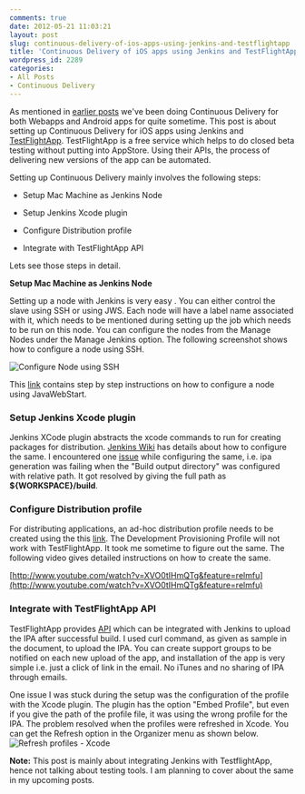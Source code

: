```yaml
---
comments: true
date: 2012-05-21 11:03:21
layout: post
slug: continuous-delivery-of-ios-apps-using-jenkins-and-testflightapp
title: 'Continuous Delivery of iOS apps using Jenkins and TestFlightApp '
wordpress_id: 2289
categories:
- All Posts
- Continuous Delivery
---
```


As mentioned in [earlier posts](http://www.multunus.com/blog/all/continuous-delivery/) we've been doing Continuous Delivery for both Webapps and Android apps for quite sometime. This post is about setting up Continuous Delivery for iOS apps using Jenkins and [TestFlightApp](http://testflightapp.com). TestFlightApp is a free service which helps to do closed beta testing without putting into AppStore. Using their APIs, the process of delivering new versions of the app can be automated.

Setting up Continuous Delivery mainly involves the following steps:



	
  * Setup Mac Machine as Jenkins Node

	
  * Setup Jenkins Xcode plugin

	
  * Configure Distribution profile

	
  * Integrate with TestFlightApp API


Lets see those steps in detail.

**Setup Mac Machine as Jenkins Node**

Setting up a node with Jenkins is very easy . You can either control the slave using SSH or using JWS. Each node will have a label name associated with it, which needs to be mentioned during setting up the job which needs to be run on this node. You can configure the nodes from the Manage Nodes under the Manage Jenkins option. The following screenshot shows how to configure a node using SSH.

![Configure Node using SSH](https://s3.amazonaws.com/multunus-cdimages/jenkins_node.png)

This [link](https://wiki.jenkins-ci.org/display/JENKINS/Step+by+step+guide+to+set+up+master+and+slave+machines) contains step by step instructions on how to configure a node using JavaWebStart.


### **Setup Jenkins Xcode plugin**


Jenkins XCode plugin abstracts the xcode commands to run for creating packages for distribution. [Jenkins Wiki](https://wiki.jenkins-ci.org/display/JENKINS/Xcode+Plugin) has details about how to configure the same. I encountered one [issue](https://issues.jenkins-ci.org/browse/JENKINQS-12635?focusedCommentId=161518#comment-161518) while configuring the same, i.e. ipa generation was failing when the "Build output directory" was configured with relative path. It got resolved by giving the full path as **${WORKSPACE}/build**.


### **Configure Distribution profile**


For distributing applications, an ad-hoc distribution profile needs to be created using the this [link](https://developer.apple.com/ios/manage/provisioningprofiles/create.action?type=2). The Development Provisioning Profile will not work with TestFlightApp. It took me sometime to figure out the same. The following video gives detailed instructions on how to create the same.

[http://www.youtube.com/watch?v=XVO0tIHmQTg&feature=relmfu](http://www.youtube.com/watch?v=XVO0tIHmQTg&feature=relmfu)


### **Integrate with TestFlightApp API**


TestFlightApp provides [API](https://testflightapp.com/api/doc/) which can be integrated with Jenkins to upload the IPA after successful build. I used curl command, as given as sample in the document, to upload the IPA. You can create support groups to be notified on each new upload of the app, and installation of the app is very simple i.e. just a click of link in the email. No iTunes and no sharing of IPA through emails.

One issue I was stuck during the setup was the configuration of the profile with the Xcode plugin. The plugin has the option "Embed Profile", but even if you give the path of the profile file, it was using the wrong profile for the IPA. The problem resolved when the profiles were refreshed in Xcode. You can get the Refresh option in the Organizer menu as shown below.
![Refresh profiles - Xcode](https://s3.amazonaws.com/multunus-cdimages/refresh_profiles_xcode.jpg)

**Note:** This post is mainly about integrating Jenkins with TestflightApp, hence not talking about testing tools. I am planning to cover about the same in my upcoming posts.
